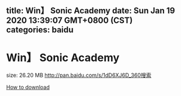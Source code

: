 
title: Win】 Sonic Academy
date: Sun Jan 19 2020 13:39:07 GMT+0800 (CST)    
categories: baidu
---

# Win】 Sonic Academy
size: 26.20 MB
 http://pan.baidu.com/s/1dD6XJ6D_360搜索
 

[How to download](https://bpcam.bemobtrk.com/go/2ceec3aa-1ca2-46d6-b9ff-aaa5c184517c?jno=5355)